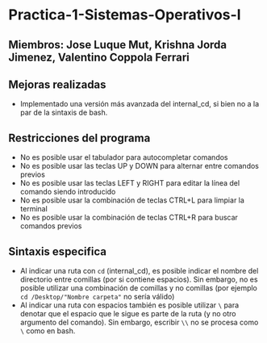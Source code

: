 # Practica-1-Sistemas-Operativos-I
## Miembros: Jose Luque Mut, Krishna Jorda Jimenez, Valentino Coppola Ferrari

## Mejoras realizadas
- Implementado una versión más avanzada del internal_cd, si bien no a la par de la sintaxis de bash.
## Restricciones del programa
- No es posible usar el tabulador para autocompletar comandos
- No es posible usar las teclas UP y DOWN para alternar entre comandos previos
- No es posible usar las teclas LEFT y RIGHT para editar la línea del comando siendo introducido
- No es posible usar la combinación de teclas CTRL+L para limpiar la terminal
- No es posible usar la combinación de teclas CTRL+R para buscar comandos previos
## Sintaxis especifica
- Al indicar una ruta con ```cd``` (internal_cd), es posible indicar el nombre del directorio entre comillas (por si contiene espacios). Sin embargo, no es posible utilizar una combinación de comillas y no comillas (por ejemplo ```cd /Desktop/"Nombre carpeta"``` no sería válido)
- Al indicar una ruta con espacios también es posible utilizar ```\``` para denotar que el espacio que le sigue es parte de la ruta (y no otro argumento del comando). Sin embargo, escribir ```\\``` no se procesa como ```\``` como en bash.
